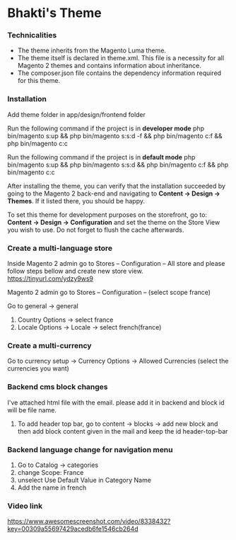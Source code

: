 # Bhakti's Theme

### Technicalities

* The theme inherits from the Magento Luma theme.
* The theme itself is declared in theme.xml. This file is a necessity for all Magento 2 themes and contains information about inheritance.
* The composer.json file contains the dependency information required for this theme.

### Installation

Add theme folder in app/design/frontend folder

Run the following command if the project is in **developer mode**
php bin/magento s:up && php bin/magento s:s:d -f && php bin/magento c:f && php bin/magento c:c

Run the following command if the project is in **default mode**
php bin/magento s:up && php bin/magento s:s:d && php bin/magento c:f && php bin/magento c:c

After installing the theme, you can verify that the installation succeeded by going to the Magento 2 back-end and navigating to **Content -> Design -> Themes**. If it listed there, you should be happy.

To set this theme for development purposes on the storefront, go to: **Content -> Design -> Configuration** and set the theme on the Store View you wish to use. Do not forget to flush the cache afterwards.


### Create a multi-language store

Inside Magento 2 admin go to Stores – Configuration – All store and please follow steps bellow and create new store view.
https://tinyurl.com/ydzy9ws9

Magento 2 admin go to Stores – Configuration – (select scope france) 

Go to general -> general
1) Country Options -> select france
2) Locale Options -> Locale -> select french(france)

### Create a multi-currency 
Go to currency setup ->  Currency Options -> Allowed Currencies (select the currencies you want)


### Backend cms block changes
I've attached html file with the email. please add it in backend and block id will be file name.

1) To add header top bar, go to content -> blocks -> add new block and then add block content given in the mail and keep the id header-top-bar

### Backend language change for navigation menu

1) Go to Catalog -> categories 
2) change Scope: France
3) unselect Use Default Value in Category Name
4) Add the name in french


### Video link
https://www.awesomescreenshot.com/video/8338432?key=00309a55697429acedb6fe1546cb264d

```

